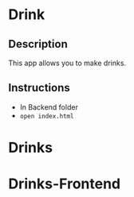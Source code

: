 # Drink 

## Description

This app allows you to make drinks.

## Instructions

* In Backend folder 
*  `open index.html `
# Drinks
# Drinks-Frontend
